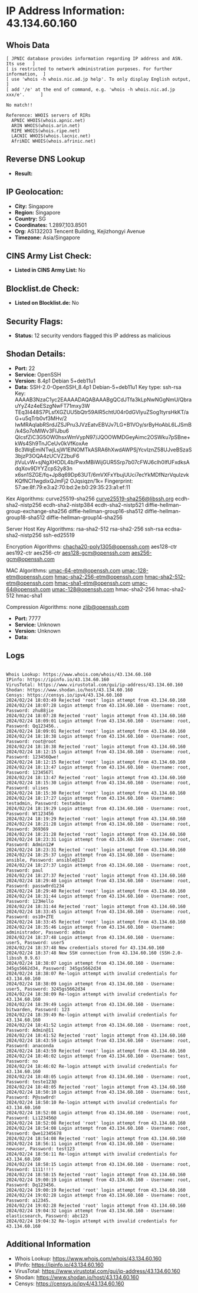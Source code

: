 # IP Address Information: 43.134.60.160

## Whois Data
```
[ JPNIC database provides information regarding IP address and ASN. Its use   ]
[ is restricted to network administration purposes. For further information,  ]
[ use 'whois -h whois.nic.ad.jp help'. To only display English output,        ]
[ add '/e' at the end of command, e.g. 'whois -h whois.nic.ad.jp xxx/e'.      ]

No match!!

Reference: WHOIS servers of RIRs
  APNIC WHOIS(whois.apnic.net)
  ARIN WHOIS(whois.arin.net)
  RIPE WHOIS(whois.ripe.net)
  LACNIC WHOIS(whois.lacnic.net)
  AfriNIC WHOIS(whois.afrinic.net)

```
## Reverse DNS Lookup
- **Result:** 

## IP Geolocation:
- **City:** Singapore
- **Region:** Singapore
- **Country:** SG
- **Coordinates:** 1.2897,103.8501
- **Org:** AS132203 Tencent Building, Kejizhongyi Avenue
- **Timezone:** Asia/Singapore

## CINS Army List Check:
- **Listed in CINS Army List:** 
No

## Blocklist.de Check:
- **Listed on Blocklist.de:** 
No

## Security Flags:
- **Status:** 12 security vendors flagged this IP address as malicious

## Shodan Details:
- **Port:** 22
- **Service:** OpenSSH
- **Version:** 8.4p1 Debian 5+deb11u1
- **Data:** SSH-2.0-OpenSSH_8.4p1 Debian-5+deb11u1
Key type: ssh-rsa
Key: AAAAB3NzaC1yc2EAAAADAQABAAABgQCdJTfa3kLpNwNGgNmU/QbrauYyZ4z4eESzgNwFT71mxy3W
TEq3I448S7PLsfXGZUU5bQtr59AlR5chtU04r0dGVlyuZSog1tyrsHkKT/aG+u5qTrb0vf3MHv/2
IwMRAqIabRSrdJZSJPru3JVzEatvEBVJv7LG+B1VOy/srByHoAbL6LJSmB/k4So7oMIWv3FIJbu6
QlcsfZiC3G5OW0hsxWmVypN97/JQOOWMDGeyAimc2OSWku7pSBne+kWs4Sh9TnJCeUv0kVfKoxAe
Bc3WqEmiNTwjLsjW1EINOMTkASRA6hXwdAWPSjYcvIznZ58UJveBSzaS3bjzP3OQA4zUCVZ2buF6
jtVuLvW+sjNgXHODL4b/PwxMBiWijGUR5Srp7b07cFWJ6clh0IfUFxdksAdqXov9DYYZcpS2y83n
x6sn1SZGE/fq+Jp8q69Dp63UT/6mVXFxYbujUUci7ecYkMDfNzrVquIzvkKQfNCI1wgdixQJmFj2
OJqsiqzn/1k=
Fingerprint: 57:ae:8f:79:e3:a2:70:bd:2e:b0:29:35:23:a1:ef:11

Kex Algorithms:
	curve25519-sha256
	curve25519-sha256@libssh.org
	ecdh-sha2-nistp256
	ecdh-sha2-nistp384
	ecdh-sha2-nistp521
	diffie-hellman-group-exchange-sha256
	diffie-hellman-group16-sha512
	diffie-hellman-group18-sha512
	diffie-hellman-group14-sha256

Server Host Key Algorithms:
	rsa-sha2-512
	rsa-sha2-256
	ssh-rsa
	ecdsa-sha2-nistp256
	ssh-ed25519

Encryption Algorithms:
	chacha20-poly1305@openssh.com
	aes128-ctr
	aes192-ctr
	aes256-ctr
	aes128-gcm@openssh.com
	aes256-gcm@openssh.com

MAC Algorithms:
	umac-64-etm@openssh.com
	umac-128-etm@openssh.com
	hmac-sha2-256-etm@openssh.com
	hmac-sha2-512-etm@openssh.com
	hmac-sha1-etm@openssh.com
	umac-64@openssh.com
	umac-128@openssh.com
	hmac-sha2-256
	hmac-sha2-512
	hmac-sha1

Compression Algorithms:
	none
	zlib@openssh.com


- **Port:** 7777
- **Service:** Unknown
- **Version:** Unknown
- **Data:** 

## Logs
```

Whois Lookup: https://www.whois.com/whois/43.134.60.160
IPinfo: https://ipinfo.io/43.134.60.160
VirusTotal: https://www.virustotal.com/gui/ip-address/43.134.60.160
Shodan: https://www.shodan.io/host/43.134.60.160
Censys: https://censys.io/ipv4/43.134.60.160
2024/02/24 18:03:49 Rejected 'root' login attempt from 43.134.60.160
2024/02/24 18:07:28 Login attempt from 43.134.60.160 - Username: root, Password: zhu88jie
2024/02/24 18:07:28 Rejected 'root' login attempt from 43.134.60.160
2024/02/24 18:09:01 Login attempt from 43.134.60.160 - Username: root, Password: Qq123456..
2024/02/24 18:09:01 Rejected 'root' login attempt from 43.134.60.160
2024/02/24 18:10:38 Login attempt from 43.134.60.160 - Username: root, Password: root@root
2024/02/24 18:10:38 Rejected 'root' login attempt from 43.134.60.160
2024/02/24 18:12:15 Login attempt from 43.134.60.160 - Username: root, Password: 123456Qwe!
2024/02/24 18:12:15 Rejected 'root' login attempt from 43.134.60.160
2024/02/24 18:13:47 Login attempt from 43.134.60.160 - Username: root, Password: 1234567l
2024/02/24 18:13:47 Rejected 'root' login attempt from 43.134.60.160
2024/02/24 18:15:30 Login attempt from 43.134.60.160 - Username: root, Password: ulises
2024/02/24 18:15:30 Rejected 'root' login attempt from 43.134.60.160
2024/02/24 18:17:27 Login attempt from 43.134.60.160 - Username: testadmin, Password: testadmin
2024/02/24 18:19:29 Login attempt from 43.134.60.160 - Username: root, Password: Wt123456
2024/02/24 18:19:29 Rejected 'root' login attempt from 43.134.60.160
2024/02/24 18:21:28 Login attempt from 43.134.60.160 - Username: root, Password: 369369
2024/02/24 18:21:28 Rejected 'root' login attempt from 43.134.60.160
2024/02/24 18:23:31 Login attempt from 43.134.60.160 - Username: root, Password: Admin12#
2024/02/24 18:23:31 Rejected 'root' login attempt from 43.134.60.160
2024/02/24 18:25:37 Login attempt from 43.134.60.160 - Username: ansible, Password: ansible@123
2024/02/24 18:27:37 Login attempt from 43.134.60.160 - Username: root, Password: paul
2024/02/24 18:27:37 Rejected 'root' login attempt from 43.134.60.160
2024/02/24 18:29:40 Login attempt from 43.134.60.160 - Username: root, Password: passw0rd1234
2024/02/24 18:29:40 Rejected 'root' login attempt from 43.134.60.160
2024/02/24 18:31:44 Login attempt from 43.134.60.160 - Username: root, Password: 123Hello
2024/02/24 18:31:44 Rejected 'root' login attempt from 43.134.60.160
2024/02/24 18:33:45 Login attempt from 43.134.60.160 - Username: root, Password: os10+ZTE
2024/02/24 18:33:45 Rejected 'root' login attempt from 43.134.60.160
2024/02/24 18:35:46 Login attempt from 43.134.60.160 - Username: administrador, Password: admin
2024/02/24 18:37:48 Login attempt from 43.134.60.160 - Username: user5, Password: user5
2024/02/24 18:37:48 New credentials stored for 43.134.60.160
2024/02/24 18:37:48 New SSH connection from 43.134.60.160 (SSH-2.0-libssh_0.9.6)
2024/02/24 18:38:07 Login attempt from 43.134.60.160 - Username: 345gs5662d34, Password: 345gs5662d34
2024/02/24 18:38:07 Re-login attempt with invalid credentials for 43.134.60.160
2024/02/24 18:38:09 Login attempt from 43.134.60.160 - Username: user5, Password: 3245gs5662d34
2024/02/24 18:38:09 Re-login attempt with invalid credentials for 43.134.60.160
2024/02/24 18:39:49 Login attempt from 43.134.60.160 - Username: bitwarden, Password: 123
2024/02/24 18:39:49 Re-login attempt with invalid credentials for 43.134.60.160
2024/02/24 18:41:52 Login attempt from 43.134.60.160 - Username: root, Password: Admin@11
2024/02/24 18:41:52 Rejected 'root' login attempt from 43.134.60.160
2024/02/24 18:43:59 Login attempt from 43.134.60.160 - Username: root, Password: anaconda
2024/02/24 18:43:59 Rejected 'root' login attempt from 43.134.60.160
2024/02/24 18:46:02 Login attempt from 43.134.60.160 - Username: test, Password: no
2024/02/24 18:46:02 Re-login attempt with invalid credentials for 43.134.60.160
2024/02/24 18:48:05 Login attempt from 43.134.60.160 - Username: root, Password: teste123@
2024/02/24 18:48:05 Rejected 'root' login attempt from 43.134.60.160
2024/02/24 18:50:10 Login attempt from 43.134.60.160 - Username: test, Password: P@ssw0rd!
2024/02/24 18:50:10 Re-login attempt with invalid credentials for 43.134.60.160
2024/02/24 18:52:08 Login attempt from 43.134.60.160 - Username: root, Password: Li123456@
2024/02/24 18:52:08 Rejected 'root' login attempt from 43.134.60.160
2024/02/24 18:54:08 Login attempt from 43.134.60.160 - Username: root, Password: Qwe12345678
2024/02/24 18:54:08 Rejected 'root' login attempt from 43.134.60.160
2024/02/24 18:56:11 Login attempt from 43.134.60.160 - Username: newuser, Password: test123
2024/02/24 18:56:11 Re-login attempt with invalid credentials for 43.134.60.160
2024/02/24 18:58:15 Login attempt from 43.134.60.160 - Username: root, Password: 1111!!!!
2024/02/24 18:58:15 Rejected 'root' login attempt from 43.134.60.160
2024/02/24 19:00:19 Login attempt from 43.134.60.160 - Username: root, Password: Dq123456.
2024/02/24 19:00:19 Rejected 'root' login attempt from 43.134.60.160
2024/02/24 19:02:28 Login attempt from 43.134.60.160 - Username: root, Password: a12345.
2024/02/24 19:02:28 Rejected 'root' login attempt from 43.134.60.160
2024/02/24 19:04:32 Login attempt from 43.134.60.160 - Username: elasticsearch, Password: abc123
2024/02/24 19:04:32 Re-login attempt with invalid credentials for 43.134.60.160

```
## Additional Information
- Whois Lookup: https://www.whois.com/whois/43.134.60.160
- IPinfo: https://ipinfo.io/43.134.60.160
- VirusTotal: https://www.virustotal.com/gui/ip-address/43.134.60.160
- Shodan: https://www.shodan.io/host/43.134.60.160
- Censys: https://censys.io/ipv4/43.134.60.160

